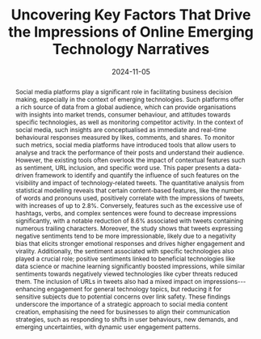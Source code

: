 ---
title: "Uncovering Key Factors That Drive the Impressions of Online Emerging Technology Narratives"
authors:
- Lowri Williams
- Eirini Anthi
- Pete Burnap

date: "2024-11-05"
doi: "https://www.mdpi.com/2078-2489/15/11/706"

# Schedule page publish date (NOT publication's date).
publishDate: ""

# Publication type.
# Legend: 0 = Uncategorized; 1 = Conference paper; 2 = Journal article;
# 3 = Preprint / Working Paper; 4 = Report; 5 = Book; 6 = Book section;
# 7 = Thesis; 8 = Patent
publication_types: ["2"]

# Publication name and optional abbreviated publication name.
publication: 'Journal of Information'
publication_short: ""

abstract: Social media platforms play a significant role in facilitating business decision making, especially in the context of emerging technologies. Such platforms offer a rich source of data from a global audience, which can provide organisations with insights into market trends, consumer behaviour, and attitudes towards specific technologies, as well as monitoring competitor activity. In the context of social media, such insights are conceptualised as immediate and real-time behavioural responses measured by likes, comments, and shares. To monitor such metrics, social media platforms have introduced tools that allow users to analyse and track the performance of their posts and understand their audience. However, the existing tools often overlook the impact of contextual features such as sentiment, URL inclusion, and specific word use. This paper presents a data-driven framework to identify and quantify the influence of such features on the visibility and impact of technology-related tweets. The quantitative analysis from statistical modelling reveals that certain content-based features, like the number of words and pronouns used, positively correlate with the impressions of tweets, with increases of up to 2.8%. Conversely, features such as the excessive use of hashtags, verbs, and complex sentences were found to decrease impressions significantly, with a notable reduction of 8.6% associated with tweets containing numerous trailing characters. Moreover, the study shows that tweets expressing negative sentiments tend to be more impressionable, likely due to a negativity bias that elicits stronger emotional responses and drives higher engagement and virality. Additionally, the sentiment associated with specific technologies also played a crucial role; positive sentiments linked to beneficial technologies like data science or machine learning significantly boosted impressions, while similar sentiments towards negatively viewed technologies like cyber threats reduced them. The inclusion of URLs in tweets also had a mixed impact on impressions---enhancing engagement for general technology topics, but reducing it for sensitive subjects due to potential concerns over link safety. These findings underscore the importance of a strategic approach to social media content creation, emphasising the need for businesses to align their communication strategies, such as responding to shifts in user behaviours, new demands, and emerging uncertainties, with dynamic user engagement patterns.

# Summary. An optional shortened abstract.
summary: 

tags:
- Emerging Technologies
- Natural Language Processing
- Statistical Modelling
- Social Media Data Analysis
- Technology Adoption
featured: true

# links:
# - icon: arxiv
#   icon_pack: ai
#   name: arXiv:2402.01670
#   url: https://www.mdpi.com/2078-2489/15/4/237
# - icon: inspire
#   icon_pack: ai
#   name: inspire1728738
#   url: https://inspirehep.net/literature/1728738
# - icon: springer
#   icon_pack: ai
#   name: JHEP 07 (2019) 123
#   url: https://doi.org/10.1007/JHEP07(2019)123
  
---